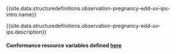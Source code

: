 {{site.data.structuredefinitions.observation-pregnancy-edd-uv-ips-intro.name}}

{{site.data.structuredefinitions.observation-pregnancy-edd-uv-ips.description}}

#### Conformance resource variables defined [here](http://wiki.hl7.org/index.php?title=IG_Publisher_Documentation#Jekyll)

